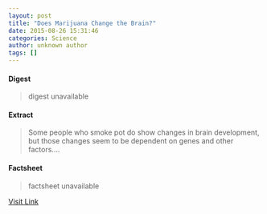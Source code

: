 ```yaml
---
layout: post
title: "Does Marijuana Change the Brain?"
date: 2015-08-26 15:31:46
categories: Science
author: unknown author
tags: []
---
```



#### Digest
>digest unavailable

#### Extract
>Some people who smoke pot do show changes in brain development, but those changes seem to be dependent on genes and other factors....

#### Factsheet
>factsheet unavailable

[Visit Link](http://www.livescience.com/51981-does-marijuana-change-the-brain.html)


